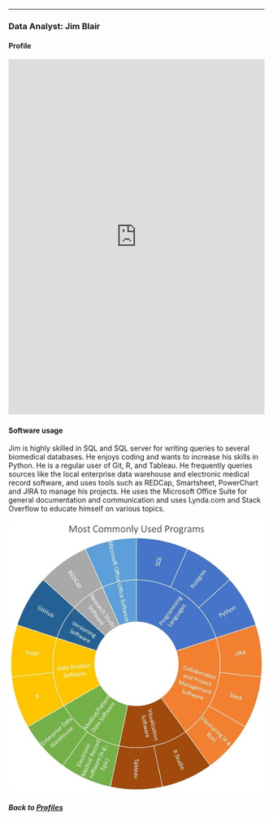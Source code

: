 ---

### Data Analyst: Jim Blair
#### Profile

<embed src="https://docs.google.com/viewer?url=https://github.com/data2health/CTS-Personas/raw/master/docs/assets/DataAnalyst_PersonaProfile.pdf&embedded=true" style="width:100%; height:700px;" frameborder="0" />
<br>

#### Software usage

Jim is highly skilled in SQL and SQL server for writing queries to several biomedical databases. He enjoys coding and wants to increase his skills in Python. He is a regular user of Git, R, and Tableau. He frequently queries sources like the local enterprise data warehouse and electronic medical record software, and uses tools such as REDCap, Smartsheet, PowerChart and JIRA to manage his projects. He uses the Microsoft Office Suite for general documentation and communication and uses Lynda.com and Stack Overflow to educate himself on various topics.

![](../../images/DataAnalyst_SC.jpg)

##### Back to [Profiles](index.md)
